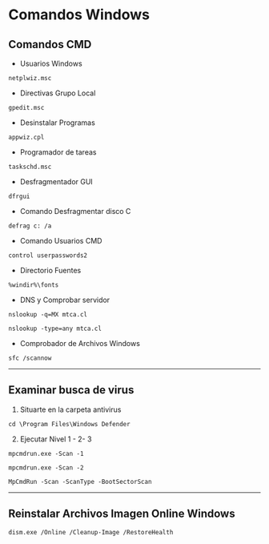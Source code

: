 # Comandos Windows #

## Comandos CMD ##

+ Usuarios Windows
~~~
netplwiz.msc
~~~
+ Directivas Grupo Local
~~~
gpedit.msc
~~~
+ Desinstalar Programas
~~~
appwiz.cpl
~~~
+ Programador de tareas
~~~
taskschd.msc
~~~
* Desfragmentador GUI
~~~
dfrgui
~~~
+ Comando Desfragmentar disco C
~~~
defrag c: /a
~~~

+ Comando Usuarios CMD
~~~
control userpasswords2
~~~
+ Directorio Fuentes
~~~
%windir%\fonts
~~~

+ DNS y Comprobar servidor
~~~
nslookup -q=MX mtca.cl
~~~
~~~
nslookup -type=any mtca.cl
~~~
+ Comprobador de Archivos Windows
~~~
sfc /scannow
~~~
---
## Examinar busca de virus ##
1.  Situarte en la carpeta antivirus
~~~
cd \Program Files\Windows Defender
~~~
2.  Ejecutar Nivel 1 - 2- 3
~~~
mpcmdrun.exe -Scan -1
~~~
~~~
mpcmdrun.exe -Scan -2
~~~
~~~
MpCmdRun -Scan -ScanType -BootSectorScan
~~~
---
## Reinstalar Archivos Imagen Online Windows ##
~~~
dism.exe /Online /Cleanup-Image /RestoreHealth 
~~~

